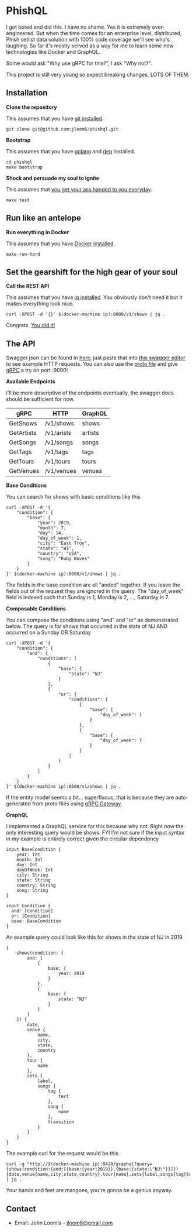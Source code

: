 # PhishQL

I got bored and did this. I have no shame. Yes it is extremely over-engineered. But when the time comes for an enterprise level, distributed, Phish setlist data solution with 100% code coverage we'll see who's laughing. So far it's mostly served as a way for me to learn some new technologies like Docker and GraphQL.

Some would ask "Why use gRPC for this?", I ask "Why not?".

This project is still very young so expect breaking changes. LOTS OF THEM.

## Installation

**Clone the repository**

This assumes that you have [git installed](https://git-scm.com/book/en/v2/Getting-Started-Installing-Git).

```
git clone git@github.com:jloom6/phishql.git
```

**Bootstrap**

This assumes that you have [golang](https://golang.org/doc/install) and [dep](https://golang.github.io/dep/docs/installation.html) installed.

```
cd phishql
make bootstrap
```

**Shock and persuade my soul to ignite**

This assumes that [you get your ass handed to you everyday](https://www.youtube.com/watch?v=9PinOWOAtHk).

```
make test
```

## Run like an antelope

**Run everything in Docker**

This assumes that you have [Docker installed](https://docs.docker.com/install/).

```
make run-hard
```

## Set the gearshift for the high gear of your soul

**Call the REST API**

This assumes that you have [jq installed](https://stedolan.github.io/jq/download/). You obviously don't need it but it makes everything look nice.

```
curl -XPOST -d '{}' $(docker-machine ip):8080/v1/shows | jq .
```

Congrats. [You did it!](https://www.youtube.com/watch?v=wxEAyJfIUI4)

## The API

Swagger json can be found in [here](https://github.com/jloom6/phishql/blob/master/proto/jloom6/phishql/phishql.swagger.json), just paste that into [this swagger editor](https://editor.swagger.io/) to see example HTTP requests. You can also use the [proto file](https://github.com/jloom6/phishql/blob/master/proto/jloom6/phishql/phishql.proto) and give [gRPC](https://grpc.io/) a try on port :9090!

**Available Endpoints**

I'll be more descriptive of the endpoints eventually, the swagger docs should be sufficient for now.

|gRPC|HTTP|GraphQL|
|---|---|---|
|GetShows|/v1/shows|shows|
|GetArtists|/v1/arists|artists|
|GetSongs|/v1/songs|songs|
|GetTags|/v1/tags|tags|
|GetTours|/v1/tours|tours|
|GetVenues|/v1/venues|venues|

**Base Conditions**

You can search for shows with basic conditions like this

```
curl -XPOST -d '{
    "condition": {
        "base": {
            "year": 2019,
            "month": 7,
            "day": 14,
            "day_of_week": 1,
            "city": "East Troy",
            "state": "WI",
            "country": "USA",
            "song": "Ruby Waves"
        }
    }
}' $(docker-machine ip):8080/v1/shows | jq .
```

The fields in the base condition are all "anded" together. If you leave the fields out of the request they are ignored in the query. The "day_of_week" field is indexed such that Sunday is 1, Monday is 2, ..., Saturday is 7.

**Composable Conditions**

You can compose the conditions using "and" and "or" as demonstrated below. The query is for shows that occurred in the state of NJ AND occurred on a Sunday OR Saturday

```
curl -XPOST -d '{
    "condition": {
        "and": {
            "conditions": [
                {
                    "base": {
                        "state": "NJ"
                    }
                },
                {
                    "or": {
                        "conditions": [
                            {
                                "base": {
                                    "day_of_week": 1
                                }
                            },
                            {
                                "base": {
                                    "day_of_week": 7
                                }
                            }
                        ]
                    }
                }
            ]
        }
    }
}' $(docker-machine ip):8080/v1/shows | jq .
```

If the entity model seems a bit... superfluous, that is because they are auto-generated from proto files using [gRPC Gateway](https://github.com/grpc-ecosystem/grpc-gateway).

**GraphQL**

I implemented a GraphQL service for this because why not. Right now the only interesting query would be shows. FYI I'm not sure if the input syntax in my example is entirely correct given the circular dependency

```
input BaseCondition {
    year: Int
    month: Int
    day: Int
    dayOfWeek: Int
    city: String
    state: String
    country: String
    song: String
}

input Condition {
  and: [Condition]
  or: [Condition]
  base: BaseCondition
}
```
An example query could look like this for shows in the state of NJ in 2019
```
{
    shows(condition: {
        and: [
            {
                base: {
                    year: 2019
                }
            },
            {
                base: {
                    state: "NJ"
                }
            }
        ]
    }) {
        date,
        venue {
            name,
            city,
            state,
            country
        },
        tour {
            name
        },
        sets {
            label,
            songs {
                tag {
                    text
                },
                song {
                    name
                },
                transition
            }
        }
    }
}
```
The example curl for the request would be this
```
curl -g "http://$(docker-machine ip):8420/graphql?query={shows(condition:{and:[{base:{year:2019}},{base:{state:\"NJ\"}}]}){date,venue{name,city,state,country},tour{name},sets{label,songs{tag{text},song{name},transition}}}}" | jq .
```

Your hands and feet are mangoes, you're gonna be a genius anyway.

## Contact
- Email: John Loomis - [jloom6@gmail.com](mailto:jloom6@gmail.com)
